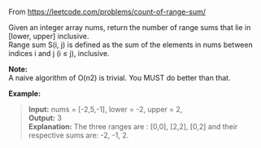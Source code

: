 From https://leetcode.com/problems/count-of-range-sum/

Given an integer array nums, return the number of range sums that lie in [lower, upper] inclusive.  
Range sum S(i, j) is defined as the sum of the elements in nums between indices i and j (i ≤ j), inclusive.  

**Note:**  
A naive algorithm of O(n2) is trivial. You MUST do better than that.  

**Example:**  
>**Input:** nums = [-2,5,-1], lower = -2, upper = 2,  
>**Output:** 3  
>**Explanation:**  The three ranges are : [0,0], [2,2], [0,2] and their respective sums are: -2, -1, 2.
